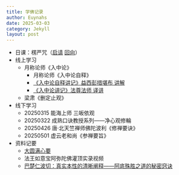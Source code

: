 ```yaml
---
title: 学佛记录
author: Euynahs
date: 2025-03-03
category: Jekyll
layout: post
---
```


- 日课：楞严咒（[启请](https://zhouven.cn/lyjmirror/Lyz/b9.htm) [回向](http://www.szhgs.net/info.asp?classid=0000100001&id=30)）
- 线上学习
  - 月称论师《入中论》
    - 月称论师《入中论自释》
    - [《入中论自释讲记》益西彭措堪布 讲解](https://www.xuefovip.com/pdf/%E7%9B%8A%E8%A5%BF%E5%BD%AD%E6%8E%AA%E5%A0%AA%E5%B8%83-%E5%85%A5%E4%B8%AD%E8%AE%BA%E8%87%AA%E9%87%8A%E8%AE%B2%E8%AE%B0.pdf)
    - [《入中论讲记》法尊法师 译讲](https://bookgb.bfnn.org/books2/1835.htm)
  - 梁肃《删定止观》
- 线下学习
  - 20250315 能海上师 三皈依观
  - 20250322 成熟口诀教授系列——净心观修輪
  - 20250426 唐·北天竺禅师佛陀波利《修禅要诀》
  - 20250501 虚云老和尚《参禅要旨》
- 资料记要
  - [大圆满心要](https://mp.weixin.qq.com/s/o7s_YdG0sWSrJIDrlBEKPA)
  - 法王如意宝阿弥陀佛灌顶实录视频
  - [巴楚仁波切：真实本性的清晰阐释——阿底殊胜之道的秘密窍诀](https://mp.weixin.qq.com/s/DrYIMdrZ4XY4B9Hw2btmUg)
